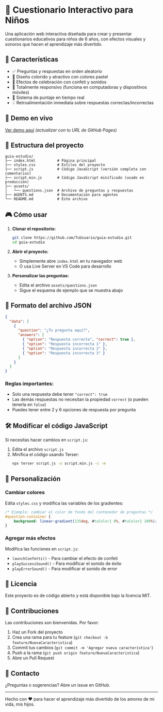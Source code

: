 # 🎯 Cuestionario Interactivo para Niños

Una aplicación web interactiva diseñada para crear y presentar cuestionarios educativos para niños de 6 años, con efectos visuales y sonoros que hacen el aprendizaje más divertido.

## 🌟 Características

- ✅ Preguntas y respuestas en orden aleatorio
- 🎨 Diseño colorido y atractivo con colores pastel
- 🎉 Efectos de celebración con confeti y sonidos
- 📱 Totalmente responsivo (funciona en computadoras y dispositivos móviles)
- 🔄 Sistema de puntaje en tiempo real
- 💡 Retroalimentación inmediata sobre respuestas correctas/incorrectas

## 🚀 Demo en vivo

[Ver demo aquí](https://edervargas.github.io/guia-estudio/) *(actualizar con tu URL de GitHub Pages)*

## 📁 Estructura del proyecto

```
guia-estudio/
├── index.html          # Página principal
├── styles.css          # Estilos del proyecto
├── script.js           # Código JavaScript (versión completa con comentarios)
├── script.min.js       # Código JavaScript minificado (usado en producción)
├── assets/
│   └── questions.json  # Archivo de preguntas y respuestas
├── AGENTS.md           # Documentación para agentes
└── README.md           # Este archivo
```

## 🎮 Cómo usar

1. **Clonar el repositorio:**
   ```bash
   git clone https://github.com/TuUsuario/guia-estudio.git
   cd guia-estudio
   ```

2. **Abrir el proyecto:**
   - Simplemente abre `index.html` en tu navegador web
   - O usa Live Server en VS Code para desarrollo

3. **Personalizar las preguntas:**
   - Edita el archivo `assets/questions.json`
   - Sigue el esquema de ejemplo que se muestra abajo

## 📝 Formato del archivo JSON

```json
{
  "data": [
    {
      "question": "¿Tu pregunta aquí?",
      "answers": [
        { "option": "Respuesta correcta", "correct": true },
        { "option": "Respuesta incorrecta 1" },
        { "option": "Respuesta incorrecta 2" },
        { "option": "Respuesta incorrecta 3" }
      ]
    }
  ]
}
```

### Reglas importantes:
- Solo una respuesta debe tener `"correct": true`
- Las demás respuestas no necesitan la propiedad `correct` (o pueden tenerla en `false`)
- Puedes tener entre 2 y 6 opciones de respuesta por pregunta

## 🛠️ Modificar el código JavaScript

Si necesitas hacer cambios en `script.js`:

1. Edita el archivo `script.js`
2. Minifica el código usando Terser:
   ```bash
   npx terser script.js -o script.min.js -c -m
   ```

## 🎨 Personalización

### Cambiar colores
Edita `styles.css` y modifica las variables de los gradientes:

```css
/* Ejemplo: cambiar el color de fondo del contenedor de preguntas */
#question-container {
    background: linear-gradient(135deg, #tuColor1 0%, #tuColor2 100%);
}
```

### Agregar más efectos
Modifica las funciones en `script.js`:
- `launchConfetti()` - Para cambiar el efecto de confeti
- `playSuccessSound()` - Para modificar el sonido de éxito
- `playErrorSound()` - Para modificar el sonido de error

## 📄 Licencia

Este proyecto es de código abierto y está disponible bajo la licencia MIT.

## 🤝 Contribuciones

Las contribuciones son bienvenidas. Por favor:
1. Haz un Fork del proyecto
2. Crea una rama para tu feature (`git checkout -b feature/NuevaCaracteristica`)
3. Commit tus cambios (`git commit -m 'Agregar nueva característica'`)
4. Push a la rama (`git push origin feature/NuevaCaracteristica`)
5. Abre un Pull Request

## 📧 Contacto

¿Preguntas o sugerencias? Abre un issue en GitHub.

---

Hecho con ❤️ para hacer el aprendizaje más divertido de los amores de mi vida, mis hijos.
